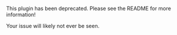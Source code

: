 This plugin has been deprecated. Please see the README for more information!

Your issue will likely not ever be seen.
